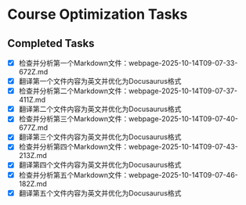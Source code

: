 # Course Optimization Tasks

## Completed Tasks
- [x] 检查并分析第一个Markdown文件：webpage-2025-10-14T09-07-33-672Z.md
- [x] 翻译第一个文件内容为英文并优化为Docusaurus格式
- [x] 检查并分析第二个Markdown文件：webpage-2025-10-14T09-07-37-411Z.md
- [x] 翻译第二个文件内容为英文并优化为Docusaurus格式
- [x] 检查并分析第三个Markdown文件：webpage-2025-10-14T09-07-40-677Z.md
- [x] 翻译第三个文件内容为英文并优化为Docusaurus格式
- [x] 检查并分析第四个Markdown文件：webpage-2025-10-14T09-07-43-213Z.md
- [x] 翻译第四个文件内容为英文并优化为Docusaurus格式
- [x] 检查并分析第五个Markdown文件：webpage-2025-10-14T09-07-46-182Z.md
- [x] 翻译第五个文件内容为英文并优化为Docusaurus格式
